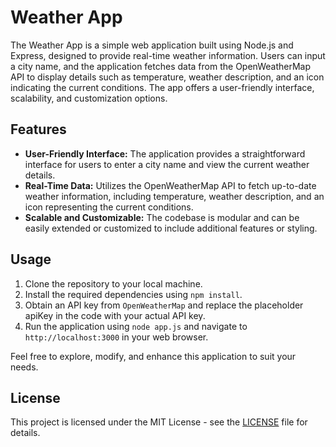 # Weather App

The Weather App is a simple web application built using Node.js and Express, designed to provide real-time weather information. Users can input a city name, and the application fetches data from the OpenWeatherMap API to display details such as temperature, weather description, and an icon indicating the current conditions. The app offers a user-friendly interface, scalability, and customization options.

## Features

- **User-Friendly Interface:** The application provides a straightforward interface for users to enter a city name and view the current weather details.
- **Real-Time Data:** Utilizes the OpenWeatherMap API to fetch up-to-date weather information, including temperature, weather description, and an icon representing the current conditions.
- **Scalable and Customizable:** The codebase is modular and can be easily extended or customized to include additional features or styling.

## Usage

1. Clone the repository to your local machine.
2. Install the required dependencies using `npm install`.
3. Obtain an API key from `OpenWeatherMap` and replace the placeholder apiKey in the code with your actual API key.
4. Run the application using `node app.js` and navigate to `http://localhost:3000` in your web browser.
 
Feel free to explore, modify, and enhance this application to suit your needs.

## License

This project is licensed under the MIT License - see the [LICENSE](LICENSE) file for details.

